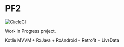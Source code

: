 # PF2
[![CircleCI](https://circleci.com/gh/vastolorde77/PF2.svg?style=svg)](https://circleci.com/gh/vastolorde77/PF2)

Work In Progress project.

Kotlin
MVVM + RxJava + RxAndroid + Retrofit + LiveData 
